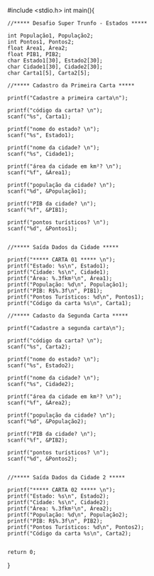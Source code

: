 #include <stdio.h>
int main(){

    //***** Desafio Super Trunfo - Estados *****
    
    int População1, População2;
    int Pontos1, Pontos2;
    float Área1, Área2;
    float PIB1, PIB2;
    char Estado1[30], Estado2[30];
    char Cidade1[30], Cidade2[30];
    char Carta1[5], Carta2[5];

    //***** Cadastro da Primeira Carta *****
    
    printf("Cadastre a primeira carta\n");
    
    printf("código da carta? \n");
    scanf("%s", Carta1);
    
    printf("nome do estado? \n");
    scanf("%s", Estado1);
    
    printf("nome da cidade? \n");
    scanf("%s", Cidade1);
    
    printf("área da cidade em km²? \n");
    scanf("%f", &Área1);
    
    printf("população da cidade? \n");
    scanf("%d", &População1);
    
    printf("PIB da cidade? \n");
    scanf("%f", &PIB1);
    
    printf("pontos turísticos? \n");
    scanf("%d", &Pontos1);
    

    //***** Saída Dados da Cidade *****
    
    printf("***** CARTA 01 ***** \n");
    printf("Estado: %s\n", Estado1);
    printf("Cidade: %s\n", Cidade1);
    printf("Área: %.3fkm²\n", Área1);
    printf("População: %d\n", População1);
    printf("PIB: R$%.3f\n", PIB1);
    printf("Pontos Turísticos: %d\n", Pontos1);
    printf("Código da carta %s\n", Carta1);

    //***** Cadasto da Segunda Carta *****
    
    printf("Cadastre a segunda carta\n");
    
    printf("código da carta? \n");
    scanf("%s", Carta2);
    
    printf("nome do estado? \n");
    scanf("%s", Estado2);
    
    printf("nome da cidade? \n");
    scanf("%s", Cidade2);
    
    printf("área da cidade em km²? \n");
    scanf("%f", &Área2);
    
    printf("população da cidade? \n");
    scanf("%d", &População2);
    
    printf("PIB da cidade? \n");
    scanf("%f", &PIB2);
    
    printf("pontos turísticos? \n");
    scanf("%d", &Pontos2);
    

    //***** Saída Dados da Cidade 2 *****
    
    printf("***** CARTA 02 ***** \n");
    printf("Estado: %s\n", Estado2);
    printf("Cidade: %s\n", Cidade2);
    printf("Área: %.3fkm²\n", Área2);
    printf("População: %d\n", População2);
    printf("PIB: R$%.3f\n", PIB2);
    printf("Pontos Turísticos: %d\n", Pontos2);
    printf("Código da carta %s\n", Carta2);
    

    return 0;
}
